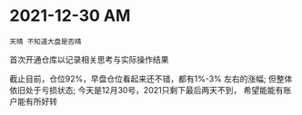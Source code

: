 
# 2021-12-30 AM

`天晴 不知道大盘是否晴`

首次开通仓库以记录相关思考与实际操作结果

截止目前，仓位92%，早盘仓位看起来还不错，都有1%-3% 左右的涨幅;
但整体依旧处于亏损状态; 今天是12月30号，2021只剩下最后两天不到，
希望能能有账户能有所好转